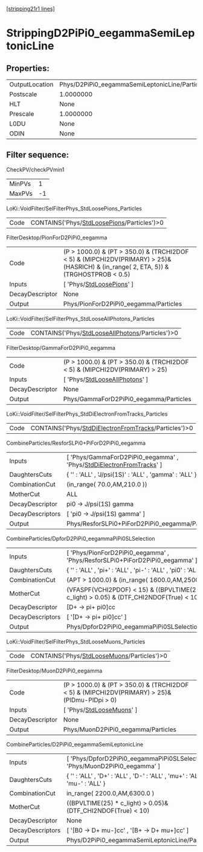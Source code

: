 [[stripping21r1 lines]](./stripping21r1-index)

# StrippingD2PiPi0_eegammaSemiLeptonicLine

## Properties:

|                |                                                |
|----------------|------------------------------------------------|
| OutputLocation | Phys/D2PiPi0_eegammaSemiLeptonicLine/Particles |
| Postscale      | 1.0000000                                      |
| HLT            | None                                           |
| Prescale       | 1.0000000                                      |
| L0DU           | None                                           |
| ODIN           | None                                           |

## Filter sequence:

CheckPV/checkPVmin1

|        |     |
|--------|-----|
| MinPVs | 1   |
| MaxPVs | -1  |

LoKi::VoidFilter/SelFilterPhys_StdLoosePions_Particles

|      |                                                                                              |
|------|----------------------------------------------------------------------------------------------|
| Code | CONTAINS('Phys/[StdLoosePions](./stripping21r1-commonparticles-stdloosepions)/Particles')\>0 |

FilterDesktop/PionForD2PiPi0_eegamma

|                 |                                                                                                                                         |
|-----------------|-----------------------------------------------------------------------------------------------------------------------------------------|
| Code            | (P \> 1000.0) & (PT \> 350.0) & (TRCHI2DOF \< 5) & (MIPCHI2DV(PRIMARY) \> 25)&(HASRICH) & (in_range( 2, ETA, 5)) & (TRGHOSTPROB \< 0.5) |
| Inputs          | [ 'Phys/[StdLoosePions](./stripping21r1-commonparticles-stdloosepions)' ]                                                             |
| DecayDescriptor | None                                                                                                                                    |
| Output          | Phys/PionForD2PiPi0_eegamma/Particles                                                                                                   |

LoKi::VoidFilter/SelFilterPhys_StdLooseAllPhotons_Particles

|      |                                                                                                        |
|------|--------------------------------------------------------------------------------------------------------|
| Code | CONTAINS('Phys/[StdLooseAllPhotons](./stripping21r1-commonparticles-stdlooseallphotons)/Particles')\>0 |

FilterDesktop/GammaForD2PiPi0_eegamma

|                 |                                                                                       |
|-----------------|---------------------------------------------------------------------------------------|
| Code            | (P \> 1000.0) & (PT \> 350.0) & (TRCHI2DOF \< 5) & (MIPCHI2DV(PRIMARY) \> 25)         |
| Inputs          | [ 'Phys/[StdLooseAllPhotons](./stripping21r1-commonparticles-stdlooseallphotons)' ] |
| DecayDescriptor | None                                                                                  |
| Output          | Phys/GammaForD2PiPi0_eegamma/Particles                                                |

LoKi::VoidFilter/SelFilterPhys_StdDiElectronFromTracks_Particles

|      |                                                                                                                  |
|------|------------------------------------------------------------------------------------------------------------------|
| Code | CONTAINS('Phys/[StdDiElectronFromTracks](./stripping21r1-commonparticles-stddielectronfromtracks)/Particles')\>0 |

CombineParticles/ResforSLPi0+PiForD2PiPi0_eegamma

|                  |                                                                                                                                  |
|------------------|----------------------------------------------------------------------------------------------------------------------------------|
| Inputs           | [ 'Phys/GammaForD2PiPi0_eegamma' , 'Phys/[StdDiElectronFromTracks](./stripping21r1-commonparticles-stddielectronfromtracks)' ] |
| DaughtersCuts    | { '' : 'ALL' , 'J/psi(1S)' : 'ALL' , 'gamma' : 'ALL' }                                                                           |
| CombinationCut   | (in_range( 70.0,AM,210.0 ))                                                                                                      |
| MotherCut        | ALL                                                                                                                              |
| DecayDescriptor  | pi0 -\> J/psi(1S) gamma                                                                                                          |
| DecayDescriptors | [ 'pi0 -\> J/psi(1S) gamma' ]                                                                                                  |
| Output           | Phys/ResforSLPi0+PiForD2PiPi0_eegamma/Particles                                                                                  |

CombineParticles/DpforD2PiPi0_eegammaPiPi0SLSelection

|                  |                                                                                              |
|------------------|----------------------------------------------------------------------------------------------|
| Inputs           | [ 'Phys/PionForD2PiPi0_eegamma' , 'Phys/ResforSLPi0+PiForD2PiPi0_eegamma' ]                |
| DaughtersCuts    | { '' : 'ALL' , 'pi+' : 'ALL' , 'pi-' : 'ALL' , 'pi0' : 'ALL' }                               |
| CombinationCut   | (APT \> 1000.0) & (in_range( 1600.0,AM,2500.0 ))                                             |
| MotherCut        | (VFASPF(VCHI2PDOF) \< 15) & ((BPVLTIME(25) \* c_light) \> 0.05) & (DTF_CHI2NDOF(True) \< 10) |
| DecayDescriptor  | [D+ -\> pi+ pi0]cc                                                                         |
| DecayDescriptors | [ '[D+ -\> pi+ pi0]cc' ]                                                                 |
| Output           | Phys/DpforD2PiPi0_eegammaPiPi0SLSelection/Particles                                          |

LoKi::VoidFilter/SelFilterPhys_StdLooseMuons_Particles

|      |                                                                                              |
|------|----------------------------------------------------------------------------------------------|
| Code | CONTAINS('Phys/[StdLooseMuons](./stripping21r1-commonparticles-stdloosemuons)/Particles')\>0 |

FilterDesktop/MuonD2PiPi0_eegamma

|                 |                                                                                                  |
|-----------------|--------------------------------------------------------------------------------------------------|
| Code            | (P \> 1000.0) & (PT \> 350.0) & (TRCHI2DOF \< 5) & (MIPCHI2DV(PRIMARY) \> 25)&(PIDmu-PIDpi \> 0) |
| Inputs          | [ 'Phys/[StdLooseMuons](./stripping21r1-commonparticles-stdloosemuons)' ]                      |
| DecayDescriptor | None                                                                                             |
| Output          | Phys/MuonD2PiPi0_eegamma/Particles                                                               |

CombineParticles/D2PiPi0_eegammaSemiLeptonicLine

|                  |                                                                                |
|------------------|--------------------------------------------------------------------------------|
| Inputs           | [ 'Phys/DpforD2PiPi0_eegammaPiPi0SLSelection' , 'Phys/MuonD2PiPi0_eegamma' ] |
| DaughtersCuts    | { '' : 'ALL' , 'D+' : 'ALL' , 'D-' : 'ALL' , 'mu+' : 'ALL' , 'mu-' : 'ALL' }   |
| CombinationCut   | in_range( 2200.0,AM,6300.0 )                                                   |
| MotherCut        | ((BPVLTIME(25) \* c_light) \> 0.05)& (DTF_CHI2NDOF(True) \< 10)                |
| DecayDescriptor  | None                                                                           |
| DecayDescriptors | [ '[B0 -\> D+ mu-]cc' , '[B+ -\> D+ mu+]cc' ]                            |
| Output           | Phys/D2PiPi0_eegammaSemiLeptonicLine/Particles                                 |
